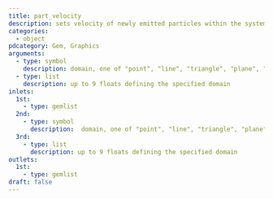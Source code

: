 ```yaml
---
title: part_velocity
description: sets velocity of newly emitted particles within the system
categories:
  - object
pdcategory: Gem, Graphics
arguments:
  - type: symbol
    description: domain, one of "point", "line", "triangle", "plane", "box", "sphere", "cylinder", "cone", "blob", "disc", "rectangle"
  - type: list
    description: up to 9 floats defining the specified domain
inlets:
  1st:
    - type: gemlist
  2nd:
    - type: symbol
      description:  domain, one of "point", "line", "triangle", "plane", "box", "sphere", "cylinder", "cone", "blob", "disc", "rectangle"
  3rd:
    - type: list
      description: up to 9 floats defining the specified domain
outlets:
  1st:
    - type: gemlist
draft: false
---
```

